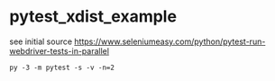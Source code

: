 # pytest_xdist_example

see initial source
https://www.seleniumeasy.com/python/pytest-run-webdriver-tests-in-parallel

```
py -3 -m pytest -s -v -n=2
```